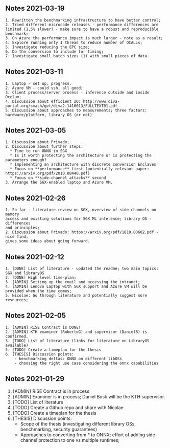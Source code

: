 ## Notes 2021-03-19
    1. Rewritten the benchmarking infrastructure to have better control;
    2. Tried different microcode releases - performance differences are limited (1,5% slower) - make sure to have a robust and reproducible benchmark;
    3. On Azure the performance impact is much larger - note as a result;
    4. Explore running only 1 thread to reduce number of OCALLs;
    5. Investigate reducing the EPC size;
    6. Do the conversion to include for timing;
    7. Investigate small batch sizes (1) with small pieces of data.

## Notes 2021-03-11
    1. Laptop - set up, progress.
    2. Azure VM - could ssh, all good;
    3. Client process/server process - inference outside and inside Occlum;
    4. Discussion about efficient IO: http://www.diva-portal.org/smash/get/diva2:1416013/FULLTEXT01.pdf
    5. Discussion about approaches to measurements; three factors: hardware/platform, library OS (or not)

## Notes 2021-03-05
    1. Discussion about Privado;
    2. Discussion about further steps:
      * Time to run ONNX in SGX
      * Is it worth protecting the architecture or is protecting the parameters enough?  
      * Implementing an architecture with discrete conversion Enclaves
      * Focus on **performance** first (potentially relevant paper: https://arxiv.org/pdf/2010.08440.pdf)
      * Focus on **side-channel attacks** second
    3. Arrange the SGX-enabled laptop and Azure VM.


## Notes 2021-02-26
    1. So far - literature review on SGX, overview of side-channels on memory
    access and existing solutions for SGX ML inference; library OS - differences
    and principles;
    2. Discussion about Privado: https://arxiv.org/pdf/1810.00602.pdf - nice find,
    gives some ideas about going forward.


## Notes 2021-02-12
    1. [DONE] List of literature - updated the readme; two main topics: SGX and libraryOS
    2. [DONE] High level time-plan;
    3. [ADMIN] Setting up the email and accessing the intranet;
    4. [ADMIN] Lenovo Laptop with SGX support and Azure VM will be provided when the time comes;
    5. Nicolae: Go through literature and potentially suggest more resources;

## Notes 2021-02-05
    1. [ADMIN] RISE Contract is DONE!
    2. [ADMIN] KTH examiner (RobertoG) and supervisor (DanielB) is confirmed.
    3. [TODO] List of literature (links for literature on LibraryOS available)
    5. [TODO] Create a timeplan for the thesis
    6. [THESIS] Discussion points:
        - benchmarking deltas: ONNX on different libOSs
        - choosing the right use case considering the onnx capabilities


## Notes 2021-01-29

1. [ADMIN] RISE Contract is in process
2. [ADMIN] Examiner is in process; Daniel Bosk will be the KTH supervisor.
3. [TODO] List of literature
4. [TODO] Create a Github repo and share with Nicolae
5. [TODO] Create a timeplan for the thesis
6. [THESIS] Discussion points:
    - Scope of the thesis (investigating different library OSs, benchmarking,
      security guarantees)
    - Approaches to converting from * to ONNX; effort of adding side-channel
    protection to one vs multiple runtimes;
